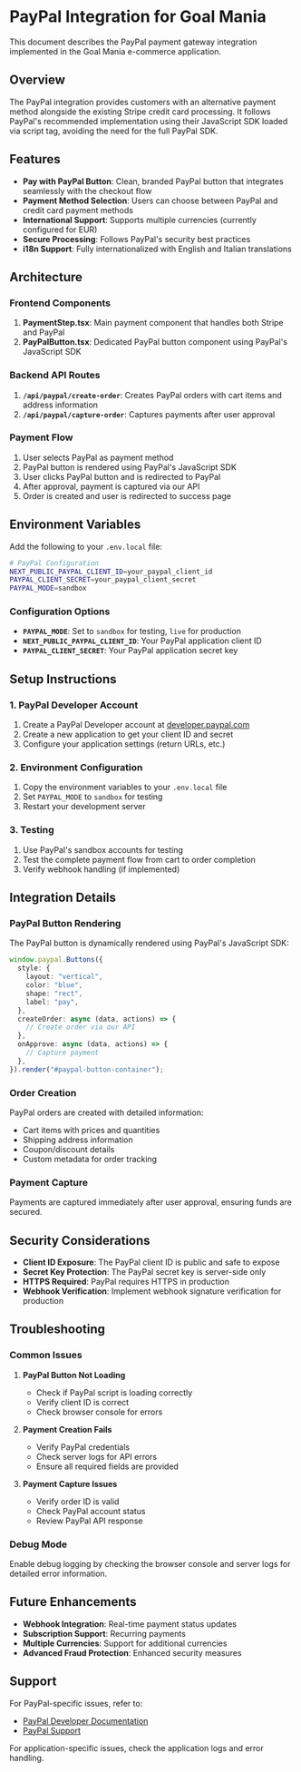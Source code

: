 # PayPal Integration for Goal Mania

This document describes the PayPal payment gateway integration implemented in the Goal Mania e-commerce application.

## Overview

The PayPal integration provides customers with an alternative payment method alongside the existing Stripe credit card processing. It follows PayPal's recommended implementation using their JavaScript SDK loaded via script tag, avoiding the need for the full PayPal SDK.

## Features

- **Pay with PayPal Button**: Clean, branded PayPal button that integrates seamlessly with the checkout flow
- **Payment Method Selection**: Users can choose between PayPal and credit card payment methods
- **International Support**: Supports multiple currencies (currently configured for EUR)
- **Secure Processing**: Follows PayPal's security best practices
- **i18n Support**: Fully internationalized with English and Italian translations

## Architecture

### Frontend Components

1. **PaymentStep.tsx**: Main payment component that handles both Stripe and PayPal
2. **PayPalButton.tsx**: Dedicated PayPal button component using PayPal's JavaScript SDK

### Backend API Routes

1. **`/api/paypal/create-order`**: Creates PayPal orders with cart items and address information
2. **`/api/paypal/capture-order`**: Captures payments after user approval

### Payment Flow

1. User selects PayPal as payment method
2. PayPal button is rendered using PayPal's JavaScript SDK
3. User clicks PayPal button and is redirected to PayPal
4. After approval, payment is captured via our API
5. Order is created and user is redirected to success page

## Environment Variables

Add the following to your `.env.local` file:

```bash
# PayPal Configuration
NEXT_PUBLIC_PAYPAL_CLIENT_ID=your_paypal_client_id
PAYPAL_CLIENT_SECRET=your_paypal_client_secret
PAYPAL_MODE=sandbox
```

### Configuration Options

- **`PAYPAL_MODE`**: Set to `sandbox` for testing, `live` for production
- **`NEXT_PUBLIC_PAYPAL_CLIENT_ID`**: Your PayPal application client ID
- **`PAYPAL_CLIENT_SECRET`**: Your PayPal application secret key

## Setup Instructions

### 1. PayPal Developer Account

1. Create a PayPal Developer account at [developer.paypal.com](https://developer.paypal.com)
2. Create a new application to get your client ID and secret
3. Configure your application settings (return URLs, etc.)

### 2. Environment Configuration

1. Copy the environment variables to your `.env.local` file
2. Set `PAYPAL_MODE` to `sandbox` for testing
3. Restart your development server

### 3. Testing

1. Use PayPal's sandbox accounts for testing
2. Test the complete payment flow from cart to order completion
3. Verify webhook handling (if implemented)

## Integration Details

### PayPal Button Rendering

The PayPal button is dynamically rendered using PayPal's JavaScript SDK:

```typescript
window.paypal.Buttons({
  style: {
    layout: "vertical",
    color: "blue",
    shape: "rect",
    label: "pay",
  },
  createOrder: async (data, actions) => {
    // Create order via our API
  },
  onApprove: async (data, actions) => {
    // Capture payment
  },
}).render("#paypal-button-container");
```

### Order Creation

PayPal orders are created with detailed information:

- Cart items with prices and quantities
- Shipping address information
- Coupon/discount details
- Custom metadata for order tracking

### Payment Capture

Payments are captured immediately after user approval, ensuring funds are secured.

## Security Considerations

- **Client ID Exposure**: The PayPal client ID is public and safe to expose
- **Secret Key Protection**: The PayPal secret key is server-side only
- **HTTPS Required**: PayPal requires HTTPS in production
- **Webhook Verification**: Implement webhook signature verification for production

## Troubleshooting

### Common Issues

1. **PayPal Button Not Loading**
   - Check if PayPal script is loading correctly
   - Verify client ID is correct
   - Check browser console for errors

2. **Payment Creation Fails**
   - Verify PayPal credentials
   - Check server logs for API errors
   - Ensure all required fields are provided

3. **Payment Capture Issues**
   - Verify order ID is valid
   - Check PayPal account status
   - Review PayPal API response

### Debug Mode

Enable debug logging by checking the browser console and server logs for detailed error information.

## Future Enhancements

- **Webhook Integration**: Real-time payment status updates
- **Subscription Support**: Recurring payments
- **Multiple Currencies**: Support for additional currencies
- **Advanced Fraud Protection**: Enhanced security measures

## Support

For PayPal-specific issues, refer to:
- [PayPal Developer Documentation](https://developer.paypal.com/docs/)
- [PayPal Support](https://www.paypal.com/support/)

For application-specific issues, check the application logs and error handling.
